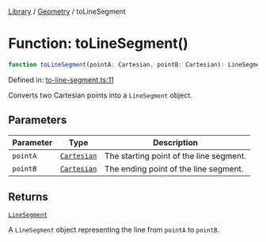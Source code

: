 <!-- markdownlint-disable -->
<!-- cspell: disable -->
[Library](../index.md) / [Geometry](./index.md) / toLineSegment

# Function: toLineSegment()

```ts
function toLineSegment(pointA: Cartesian, pointB: Cartesian): LineSegment;
```

Defined in: [to-line-segment.ts:11](https://github.com/technobuddha/library/blob/main/src/to-line-segment.ts#L11)

Converts two Cartesian points into a `LineSegment` object.

## Parameters

| Parameter | Type | Description |
| ------ | ------ | ------ |
| `pointA` | [`Cartesian`](Cartesian.md) | The starting point of the line segment. |
| `pointB` | [`Cartesian`](Cartesian.md) | The ending point of the line segment. |

## Returns

[`LineSegment`](LineSegment.md)

A `LineSegment` object representing the line from `pointA` to `pointB`.

